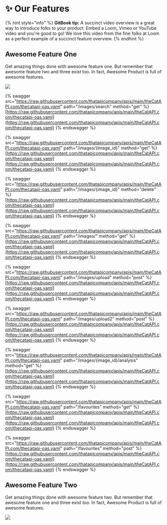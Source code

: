 # ✨ Our Features

{% hint style="info" %}
**GitBook tip:** A succinct video overview is a great way to introduce folks to your product. Embed a Loom, Vimeo or YouTube video and you're good to go! We love this video from the fine folks at Loom as a perfect example of a succinct feature overview.
{% endhint %}

## Awesome Feature One

Get amazing things done with awesome feature one. But remember that awesome feature two and three exist too. In fact, Awesome Product is full of awesome features.

![](https://images.unsplash.com/photo-1555774698-0b77e0d5fac6?crop=entropy\&cs=tinysrgb\&fm=jpg\&ixid=MnwxOTcwMjR8MHwxfHNlYXJjaHwyfHxhcHB8ZW58MHx8fHwxNjYwNTgzMzQz\&ixlib=rb-1.2.1\&q=80)

{% swagger src="https://raw.githubusercontent.com/thatapicompany/apis/main/theCatAPI.com/thecatapi-oas.yaml" path="/images/search" method="get" %}
[https://raw.githubusercontent.com/thatapicompany/apis/main/theCatAPI.com/thecatapi-oas.yaml](https://raw.githubusercontent.com/thatapicompany/apis/main/theCatAPI.com/thecatapi-oas.yaml)
{% endswagger %}

{% swagger src="https://raw.githubusercontent.com/thatapicompany/apis/main/theCatAPI.com/thecatapi-oas.yaml" path="/images/{image_id}" method="get" %}
[https://raw.githubusercontent.com/thatapicompany/apis/main/theCatAPI.com/thecatapi-oas.yaml](https://raw.githubusercontent.com/thatapicompany/apis/main/theCatAPI.com/thecatapi-oas.yaml)
{% endswagger %}

{% swagger src="https://raw.githubusercontent.com/thatapicompany/apis/main/theCatAPI.com/thecatapi-oas.yaml" path="/images/{image_id}" method="delete" %}
[https://raw.githubusercontent.com/thatapicompany/apis/main/theCatAPI.com/thecatapi-oas.yaml](https://raw.githubusercontent.com/thatapicompany/apis/main/theCatAPI.com/thecatapi-oas.yaml)
{% endswagger %}

{% swagger src="https://raw.githubusercontent.com/thatapicompany/apis/main/theCatAPI.com/thecatapi-oas.yaml" path="/images/" method="get" %}
[https://raw.githubusercontent.com/thatapicompany/apis/main/theCatAPI.com/thecatapi-oas.yaml](https://raw.githubusercontent.com/thatapicompany/apis/main/theCatAPI.com/thecatapi-oas.yaml)
{% endswagger %}

{% swagger src="https://raw.githubusercontent.com/thatapicompany/apis/main/theCatAPI.com/thecatapi-oas.yaml" path="/images/upload" method="post" %}
[https://raw.githubusercontent.com/thatapicompany/apis/main/theCatAPI.com/thecatapi-oas.yaml](https://raw.githubusercontent.com/thatapicompany/apis/main/theCatAPI.com/thecatapi-oas.yaml)
{% endswagger %}

{% swagger src="https://raw.githubusercontent.com/thatapicompany/apis/main/theCatAPI.com/thecatapi-oas.yaml" path="/images/upload2" method="post" %}
[https://raw.githubusercontent.com/thatapicompany/apis/main/theCatAPI.com/thecatapi-oas.yaml](https://raw.githubusercontent.com/thatapicompany/apis/main/theCatAPI.com/thecatapi-oas.yaml)
{% endswagger %}

{% swagger src="https://raw.githubusercontent.com/thatapicompany/apis/main/theCatAPI.com/thecatapi-oas.yaml" path="/images/{image_id}/analysis" method="get" %}
[https://raw.githubusercontent.com/thatapicompany/apis/main/theCatAPI.com/thecatapi-oas.yaml](https://raw.githubusercontent.com/thatapicompany/apis/main/theCatAPI.com/thecatapi-oas.yaml)
{% endswagger %}

{% swagger src="https://raw.githubusercontent.com/thatapicompany/apis/main/theCatAPI.com/thecatapi-oas.yaml" path="/favourites" method="get" %}
[https://raw.githubusercontent.com/thatapicompany/apis/main/theCatAPI.com/thecatapi-oas.yaml](https://raw.githubusercontent.com/thatapicompany/apis/main/theCatAPI.com/thecatapi-oas.yaml)
{% endswagger %}

{% swagger src="https://raw.githubusercontent.com/thatapicompany/apis/main/theCatAPI.com/thecatapi-oas.yaml" path="/favourites" method="post" %}
[https://raw.githubusercontent.com/thatapicompany/apis/main/theCatAPI.com/thecatapi-oas.yaml](https://raw.githubusercontent.com/thatapicompany/apis/main/theCatAPI.com/thecatapi-oas.yaml)
{% endswagger %}

## Awesome Feature Two

Get amazing things done with awesome feature two. But remember that awesome feature one and three exist too. In fact, Awesome Product is full of awesome features.

![](https://images.unsplash.com/photo-1569144157591-c60f3f82f137?crop=entropy\&cs=tinysrgb\&fm=jpg\&ixid=MnwxOTcwMjR8MHwxfHNlYXJjaHwxfHxmZWF0dXJlfGVufDB8fHx8MTY2MDU4MzM1OQ\&ixlib=rb-1.2.1\&q=80)
